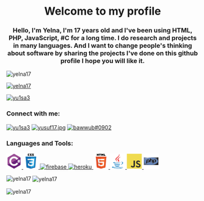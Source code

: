 <h1 align="center">Welcome to my profile</h1>
<h3 align="center">Hello, I'm Yelna, I'm 17 years old and I've been using HTML, PHP, JavaScript, #C for a long time. I do research and projects in many languages. And I want to change people's thinking about software by sharing the projects I've done on this github profile I hope you will like it.</h3>

<p align="left"> <img src="https://komarev.com/ghpvc/?username=yelna17&label=Profile%20views&color=0e75b6&style=flat" alt="yelna17" /> </p>

<p align="left"> <a href="https://github.com/ryo-ma/github-profile-trophy"><img src="https://github-profile-trophy.vercel.app/?username=yelna17" alt="yelna17" /></a> </p>

<p align="left"> <a href="https://twitter.com/yu1sa3" target="blank"><img src="https://img.shields.io/twitter/follow/yu1sa3?logo=twitter&style=for-the-badge" alt="yu1sa3" /></a> </p>

<h3 align="left">Connect with me:</h3>
<p align="left">
<a href="https://twitter.com/yu1sa3" target="blank"><img align="center" src="https://raw.githubusercontent.com/rahuldkjain/github-profile-readme-generator/master/src/images/icons/Social/twitter.svg" alt="yu1sa3" height="30" width="40" /></a>
<a href="https://instagram.com/yusuf17.jpg" target="blank"><img align="center" src="https://raw.githubusercontent.com/rahuldkjain/github-profile-readme-generator/master/src/images/icons/Social/instagram.svg" alt="yusuf17.jpg" height="30" width="40" /></a>
<a href="https://discord.gg/bawwub#0902" target="blank"><img align="center" src="https://raw.githubusercontent.com/rahuldkjain/github-profile-readme-generator/master/src/images/icons/Social/discord.svg" alt="bawwub#0902" height="30" width="40" /></a>
</p>

<h3 align="left">Languages and Tools:</h3>
<p align="left"> <a href="https://www.w3schools.com/cs/" target="_blank" rel="noreferrer"> <img src="https://raw.githubusercontent.com/devicons/devicon/master/icons/csharp/csharp-original.svg" alt="csharp" width="40" height="40"/> </a> <a href="https://www.w3schools.com/css/" target="_blank" rel="noreferrer"> <img src="https://raw.githubusercontent.com/devicons/devicon/master/icons/css3/css3-original-wordmark.svg" alt="css3" width="40" height="40"/> </a> <a href="https://firebase.google.com/" target="_blank" rel="noreferrer"> <img src="https://www.vectorlogo.zone/logos/firebase/firebase-icon.svg" alt="firebase" width="40" height="40"/> </a> <a href="https://heroku.com" target="_blank" rel="noreferrer"> <img src="https://www.vectorlogo.zone/logos/heroku/heroku-icon.svg" alt="heroku" width="40" height="40"/> </a> <a href="https://www.w3.org/html/" target="_blank" rel="noreferrer"> <img src="https://raw.githubusercontent.com/devicons/devicon/master/icons/html5/html5-original-wordmark.svg" alt="html5" width="40" height="40"/> </a> <a href="https://www.java.com" target="_blank" rel="noreferrer"> <img src="https://raw.githubusercontent.com/devicons/devicon/master/icons/java/java-original.svg" alt="java" width="40" height="40"/> </a> <a href="https://developer.mozilla.org/en-US/docs/Web/JavaScript" target="_blank" rel="noreferrer"> <img src="https://raw.githubusercontent.com/devicons/devicon/master/icons/javascript/javascript-original.svg" alt="javascript" width="40" height="40"/> </a> <a href="https://www.php.net" target="_blank" rel="noreferrer"> <img src="https://raw.githubusercontent.com/devicons/devicon/master/icons/php/php-original.svg" alt="php" width="40" height="40"/> </a> </p>

<p><img align="left" src="https://github-readme-stats.vercel.app/api/top-langs?username=yelna17&show_icons=true&locale=en&layout=compact" alt="yelna17" /></p>

<p>&nbsp;<img align="center" src="https://github-readme-stats.vercel.app/api?username=yelna17&show_icons=true&locale=en" alt="yelna17" /></p>

<p><img align="center" src="https://github-readme-streak-stats.herokuapp.com/?user=yelna17&" alt="yelna17" /></p>
